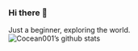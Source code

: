 ### Hi there 👋

<!--
**Cocean001/cocean001** is a ✨ _special_ ✨ repository because its `README.md` (this file) appears on your GitHub profile.

Here are some ideas to get you started:

- 🔭 I’m currently working on ...
- 🌱 I’m currently learning ...
- 👯 I’m looking to collaborate on ...
- 🤔 I’m looking for help with ...
- 💬 Ask me about ...
- 📫 How to reach me: ...
- 😄 Pronouns: ...
- ⚡ Fun fact: ...
-->

Just a beginner, exploring the world.
<br />
![Cocean001’s github stats](https://github-readme-stats.vercel.app/api?username=cocean001&show_icons=true&theme=merko&hide=contribs)
